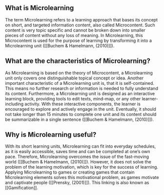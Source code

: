 ## What is Microlearning

The term Microlearning refers to a learning approach that bases its concept on short, and targeted information content, also called Microcontent. Such content is very topic specific and cannot be broken down into smaller pieces of content without any loss of meaning. In Microlearning, this Microcontent is used for the purpose of learning by transforming it into a Microlearning unit ([[Buchem & Hamelmann, (2010)]]).

## What are the characteristics of Microlearning?
As Microlearning is based on the theory of Microcontent, a Microlearning unit only covers one distinguishable topical concept or idea. Another important characteristic of a Microlearning unit is, that it is self-contained. This means no further research or information is needed to fully understand its content. Furthermore, a Microlearning unit is designed as an interactive learning block, providing tools to edit texts, mind-map, or any other learner-including activity. With these interactive components, the learner is encouraged to explore and actively engage in the unit. Eventually, it should not take longer than 15 minutes to complete one unit and its content should be summarizable in a single sentence ([[Buchem & Hamelmann, (2010)]]).

## Why is Microlearning useful?
With its short learning units, Microlearning can fit into everyday schedules, as it is easily accessible, saves time and can be completed at one’s own pace. Therefore, Microlearning overcomes the issue of the fast-moving world ([[Buchem & Hamelmann, (2010)]]). However, it does not solve the problem of the learning motivation, which is key for the success of learning. Applying Microlearning to games or creating games that contain Microlearning elements solves this motivational problem, as games motivate and captivate people ([[Prensky, (2001)]]). This linking is also known as [[Gamification]].